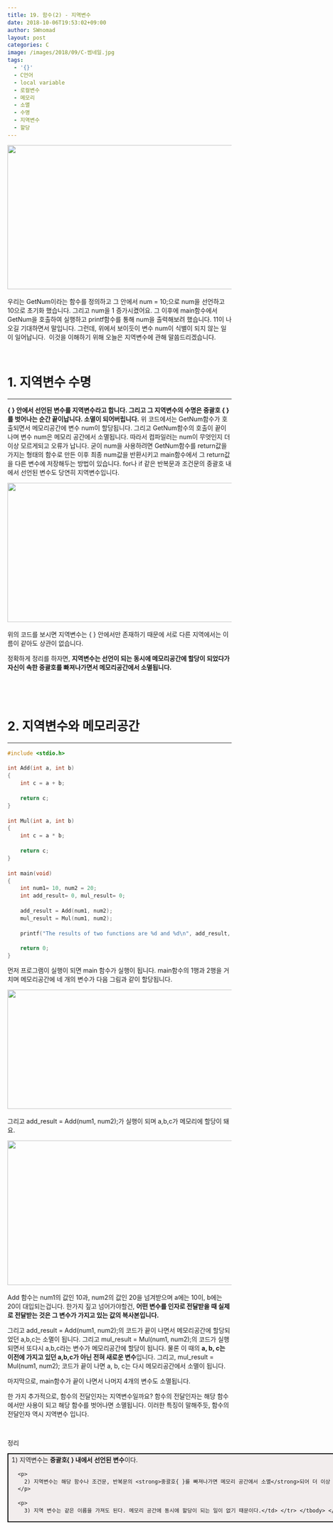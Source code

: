 ```yaml
---
title: 19. 함수(2) - 지역변수
date: 2018-10-06T19:53:02+09:00
author: SWnomad
layout: post
categories: C
image: /images/2018/09/C-썸네일.jpg
tags:
  - '{}'
  - C언어
  - local variable
  - 로컬변수
  - 메모리
  - 소멸
  - 수명
  - 지역변수
  - 할당
---
```

<img class="aligncenter size-full wp-image-958" src="/images/2018/09/1-7.jpg" alt="" width="657" height="324" srcset="/images/2018/09/1-7.jpg 657w, /images/2018/09/1-7-300x148.jpg 300w" sizes="(max-width: 657px) 100vw, 657px" />

우리는 GetNum이라는 함수를 정의하고 그 안에서 num = 10;으로 num을 선언하고 10으로 초기화 했습니다. 그리고 num을 1 증가시켰어요. 그 이후에 main함수에서 GetNum을 호출하여 실행하고 printf함수를 통해 num을 출력해보려 했습니다. 11이 나오길 기대하면서 말입니다. 그런데, 위에서 보이듯이 변수 num이 식별이 되지 않는 일이 일어납니다.  이것을 이해하기 위해 오늘은 지역변수에 관해 말씀드리겠습니다.

&nbsp;

# 1. 지역변수 수명

* * *

**{ } 안에서 선언된 변수를 지역변수라고 합니다. 그리고 그 지역변수의 수명은 중괄호 { }를 벗어나는 순간 끝이납니다. 소멸이 되어버립니다.** 위 코드에서는 GetNum함수가 호출되면서 메모리공간에 변수 num이 할당됩니다. 그리고 GetNum함수의 호출이 끝이 나며 변수 num은 메모리 공간에서 소멸됩니다. 따라서 컴파일러는 num이 무엇인지 더 이상 모르게되고 오류가 납니다. 굳이 num을 사용하려면 GetNum함수를 return값을 가지는 형태의 함수로 만든 이후 최종 num값을 반환시키고 main함수에서 그 return값을 다른 변수에 저장해두는 방법이 있습니다. for나 if 같은 반복문과 조건문의 중괄호 내에서 선언된 변수도 당연히 지역변수입니다.

<img class="aligncenter size-full wp-image-962" src="/images/2018/09/2-1.jpg" alt="" width="535" height="313" srcset="/images/2018/09/2-1.jpg 535w, /images/2018/09/2-1-300x176.jpg 300w" sizes="(max-width: 535px) 100vw, 535px" /> 

위의 코드를 보시면 지역변수는 { } 안에서만 존재하기 때문에 서로 다른 지역에서는 이름이 같아도 상관이 없습니다.

정확하게 정리를 하자면, **지역변수는 선언이 되는 동시에 메모리공간에 할당이 되었다가 자신이 속한 중괄호를 빠져나가면서 메모리공간에서 소멸됩니다.**

&nbsp;

&nbsp;

# 2. 지역변수와 메모리공간

* * *

~~~ c
#include <stdio.h>

int Add(int a, int b)
{
    int c = a + b;
    
    return c;
}

int Mul(int a, int b)
{
    int c = a * b;
    
    return c;
}

int main(void)
{
    int num1= 10, num2 = 20; 
    int add_result= 0, mul_result= 0;
    
    add_result = Add(num1, num2);
    mul_result = Mul(num1, num2);
    
    printf("The results of two functions are %d and %d\n", add_result, mul_result);
    
    return 0;
}
~~~

먼저 프로그램이 실행이 되면 main 함수가 실행이 됩니다. main함수의 1행과 2행을 거치며 메모리공간에 네 개의 변수가 다음 그림과 같이 할당됩니다.

<img class="aligncenter wp-image-963" src="/images/2018/09/3-1.jpg" alt="" width="589" height="268" srcset="/images/2018/09/3-1.jpg 900w, /images/2018/09/3-1-300x136.jpg 300w, /images/2018/09/3-1-768x349.jpg 768w" sizes="(max-width: 589px) 100vw, 589px" /> 

그리고 add_result = Add(num1, num2);가 실행이 되며 a,b,c가 메모리에 할당이 돼요.

<img class="aligncenter wp-image-964" src="/images/2018/09/4-1.jpg" alt="" width="580" height="325" srcset="/images/2018/09/4-1.jpg 900w, /images/2018/09/4-1-300x168.jpg 300w, /images/2018/09/4-1-768x430.jpg 768w, /images/2018/09/4-1-678x381.jpg 678w" sizes="(max-width: 580px) 100vw, 580px" /> 

Add 함수는 num1의 값인 10과, num2의 값인 20을 넘겨받으며 a에는 10이, b에는 20이 대입되는겁니다. 한가지 짚고 넘어가야할건, **어떤 변수를 인자로 전달받을 때 실제로 전달받는 것은 그 변수가 가지고 있는 값의 복사본입니다.**

그리고 add\_result = Add(num1, num2);의 코드가 끝이 나면서 메모리공간에 할당되었던 a,b,c는 소멸이 됩니다. 그리고 mul\_result = Mul(num1, num2);의 코드가 실행되면서 또다시 a,b,c라는 변수가 메모리공간에 할당이 됩니다. 물론 이 때의 **a, b, c는 이전에 가지고 있던 a,b,c가 아닌 전혀 새로운 변수**입니다. 그리고, mul_result = Mul(num1, num2); 코드가 끝이 나면 a, b, c는 다시 메모리공간에서 소멸이 됩니다.

마지막으로, main함수가 끝이 나면서 나머지 4개의 변수도 소멸됩니다.

한 가지 추가적으로, 함수의 전달인자는 지역변수일까요? 함수의 전달인자는 해당 함수에서만 사용이 되고 해당 함수를 벗어나면 소멸됩니다. 이러한 특징이 말해주듯, 함수의 전달인자 역시 지역변수 입니다.

&nbsp;

정리

<table class="txc-table" style="border-style: solid; width: 864px; border-color: #000000; background-color: #f2eded;" border="1" width="864" cellspacing="0" cellpadding="0">
  <tr>
    <td>
      1) 지역변수는 <strong>중괄호{ } 내에서 선언된 변수</strong>이다.</p> 
      
      <p>
        2) 지역변수는 해당 함수나 조건문, 반복문의 <strong>중괄호{ }를 빠져나가면 메모리 공간에서 소멸</strong>되어 더 이상 유효하지 않다.
      </p>
      
      <p>
        3) 지역 변수는 같은 이름을 가져도 된다. 메모리 공간에 동시에 할당이 되는 일이 없기 때문이다.</td> </tr> </tbody> </table>